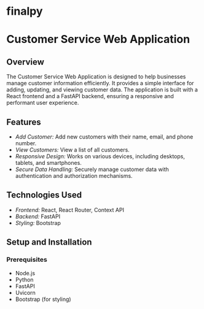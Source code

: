 # finalpy
# Customer Service Web Application

## Overview

The Customer Service Web Application is designed to help businesses manage customer information efficiently. It provides a simple interface for adding, updating, and viewing customer data. The application is built with a React frontend and a FastAPI backend, ensuring a responsive and performant user experience.

## Features

- *Add Customer:* Add new customers with their name, email, and phone number.
- *View Customers:* View a list of all customers.
- *Responsive Design:* Works on various devices, including desktops, tablets, and smartphones.
- *Secure Data Handling:* Securely manage customer data with authentication and authorization mechanisms.

## Technologies Used

- *Frontend:* React, React Router, Context API
- *Backend:* FastAPI
- *Styling:* Bootstrap

## Setup and Installation

### Prerequisites

- Node.js 
- Python 
- FastAPI
- Uvicorn
- Bootstrap (for styling)

